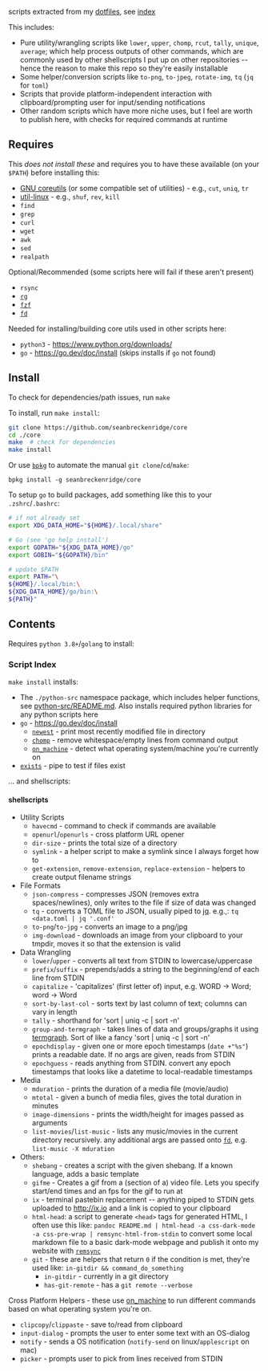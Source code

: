scripts extracted from my [dotfiles](https://github.com/seanbreckenridge/dotfiles), see [index](#script-index)

This includes:

- Pure utility/wrangling scripts like `lower`, `upper`, `chomp`, `rcut`, `tally`, `unique`, `average`; which help process outputs of other commands, which are commonly used by other shellscripts I put up on other repositories -- hence the reason to make this repo so they're easily installable
- Some helper/conversion scripts like `to-png`, `to-jpeg`, `rotate-img`, `tq` (`jq` for `toml`)
- Scripts that provide platform-independent interaction with clipboard/prompting user for input/sending notifications
- Other random scripts which have more niche uses, but I feel are worth to publish here, with checks for required commands at runtime

## Requires

This _does not install these_ and requires you to have these available (on your `$PATH`) before installing this:

- [GNU coreutils](https://www.gnu.org/software/coreutils/) (or some compatible set of utilities) - e.g., `cut`, `uniq`, `tr`
- [util-linux](https://en.wikipedia.org/wiki/Util-linux) - e.g., `shuf`, `rev`, `kill`
- `find`
- `grep`
- `curl`
- `wget`
- `awk`
- `sed`
- `realpath`

Optional/Recommended (some scripts here will fail if these aren't present)

- `rsync`
- [`rg`](https://github.com/BurntSushi/ripgrep#installation)
- [`fzf`](https://github.com/junegunn/fzf#installation)
- [`fd`](https://github.com/sharkdp/fd#installation)

Needed for installing/building core utils used in other scripts here:

- `python3` - <https://www.python.org/downloads/>
- `go` - <https://go.dev/doc/install> (skips installs if `go` not found)

## Install

To check for dependencies/path issues, run `make`

To install, run `make install`:

```bash
git clone https://github.com/seanbreckenridge/core
cd ./core
make  # check for dependencies
make install
```

Or use [`bpkg`](https://github.com/bpkg/bpkg) to automate the manual `git clone`/`cd`/`make`:

```
bpkg install -g seanbreckenridge/core
```

To setup `go` to build packages, add something like this to your `.zshrc`/`.bashrc`:

```bash
# if not already set
export XDG_DATA_HOME="${HOME}/.local/share"

# Go (see 'go help install')
export GOPATH="${XDG_DATA_HOME}/go"
export GOBIN="${GOPATH}/bin"

# update $PATH
export PATH="\
${HOME}/.local/bin:\
${XDG_DATA_HOME}/go/bin:\
${PATH}"
```

## Contents

Requires `python 3.8+`/`golang` to install:

### Script Index

`make install` installs:

- The `./python-src` namespace package, which includes helper functions, see [python-src/README.md](./python-src/README.md). Also installs required python libraries for any python scripts here
- `go` - <https://go.dev/doc/install>
  - [`newest`](https://github.com/seanbreckenridge/newest) - print most recently modified file in directory
  - [`chomp`](https://github.com/seanbreckenridge/chomp) - remove whitespace/empty lines from command output
  - [`on_machine`](https://github.com/seanbreckenridge/on_machine) - detect what operating system/machine you're currently on
- [`exists`](https://github.com/seanbreckenridge/exists) - pipe to test if files exist

... and shellscripts:

#### shellscripts

- Utility Scripts
  - `havecmd` - command to check if commands are available
  - `openurl`/`openurls` - cross platform URL opener
  - `dir-size` - prints the total size of a directory
  - `symlink` - a helper script to make a symlink since I always forget how to
  - `get-extension`, `remove-extension`, `replace-extension` - helpers to create output filename strings
- File Formats
  - `json-compress` - compresses JSON (removes extra spaces/newlines), only writes to the file if size of data was changed
  - `tq` - converts a TOML file to JSON, usually piped to [jq](https://github.com/stedolan/jq). e.g.,: `tq <data.toml | jq '.conf'`
  - `to-png`/`to-jpg` - converts an image to a png/jpg
  - `img-download` - downloads an image from your clipboard to your tmpdir, moves it so that the extension is valid
- Data Wrangling
  - `lower`/`upper` - converts all text from STDIN to lowercase/uppercase
  - `prefix`/`suffix` - prepends/adds a string to the beginning/end of each line from STDIN
  - `capitalize` - 'capitalizes' (first letter of) input, e.g. WORD -> Word; word -> Word
  - `sort-by-last-col` - sorts text by last column of text; columns can vary in length
  - `tally` - shorthand for 'sort | uniq -c | sort -n'
  - `group-and-termgraph` - takes lines of data and groups/graphs it using [termgraph](https://github.com/mkaz/termgraph). Sort of like a fancy 'sort | uniq -c | sort -n'
  - `epochdisplay` - given one or more epoch timestamps (`date +"%s"`) prints a readable date. If no args are given, reads from STDIN
  - `epochguess` - reads anything from STDIN. convert any epoch timestamps that looks like a datetime to local-readable timestamps
- Media
  - `mduration` - prints the duration of a media file (movie/audio)
  - `mtotal` - given a bunch of media files, gives the total duration in minutes
  - `image-dimensions` - prints the width/height for images passed as arguments
  - `list-movies`/`list-music` - lists any music/movies in the current directory recursively. any additional args are passed onto [`fd`](https://github.com/sharkdp/fd), e.g. `list-music -X mduration`
- Others:
  - `shebang` - creates a script with the given shebang. If a known language, adds a basic template
  - `gifme` - Creates a gif from a (section of a) video file. Lets you specify start/end times and an fps for the gif to run at
  - `ix` - terminal pastebin replacement -- anything piped to STDIN gets uploaded to <http://ix.io> and a link is copied to your clipboard
  - `html-head`: a script to generate `<head>` tags for generated HTML, I often use this like: `pandoc README.md | html-head -a css-dark-mode -a css-pre-wrap | remsync-html-from-stdin` to convert some local markdown file to a basic dark-mode webpage and publish it onto my website with [`remsync`](https://github.com/seanbreckenridge/vps/blob/master/remsync)
  - `git` - these are helpers that return `0` if the condition is met, they're used like: `in-gitdir && command_do_something`
    - `in-gitdir` - currently in a git directory
    - `has-git-remote` - has a `git remote --verbose`

Cross Platform Helpers - these use [on_machine](https://github.com/seanbreckenridge/on_machine) to run different commands based on what operating system you're on.

- `clipcopy`/`clippaste` - save to/read from clipboard
- `input-dialog` - prompts the user to enter some text with an OS-dialog
- `notify` - sends a OS notification (`notify-send` on linux/`applescript` on mac)
- `picker` - prompts user to pick from lines received from STDIN

